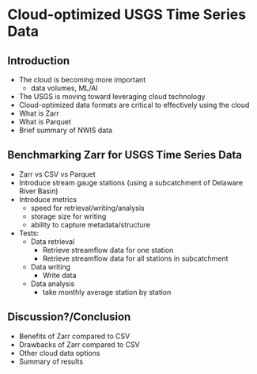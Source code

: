 # Cloud-optimized USGS Time Series Data

## Introduction
* The cloud is becoming more important
    * data volumes, ML/AI
* The USGS is moving toward leveraging cloud technology
* Cloud-optimized data formats are critical to effectively using the cloud
* What is Zarr
* What is Parquet
* Brief summary of NWIS data

## Benchmarking Zarr for USGS Time Series Data
* Zarr vs CSV vs Parquet
* Introduce stream gauge stations (using a subcatchment of Delaware River Basin)
* Introduce metrics
    * speed for retrieval/writing/analysis
    * storage size for writing
    * ability to capture metadata/structure
* Tests:
    * Data retrieval
        * Retrieve streamflow data for one station
        * Retrieve streamflow data for all stations in subcatchment
    * Data writing
        * Write data
    * Data analysis
        * take monthly average station by station

## Discussion?/Conclusion
* Benefits of Zarr compared to CSV
* Drawbacks of Zarr compared to CSV
* Other cloud data options
* Summary of results
